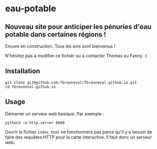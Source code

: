 # eau-potable

## Nouveau site pour anticiper les pénuries d'eau potable dans certaines régions !

Encore en construction. Tous les avis sont bienvenus ! 

N'hésitez pas à modifier ce fichier ou à contacter Thomas ou Fanny. :)

## Installation

```
git clone git@github.com:fbreuneval/fbreuneval.github.io.git
cd fbreuneval.github.io
```

## Usage

Démarrer un serveur web basique. Par exemple :

```
python3 -m http.server 8000
```

Ouvrir le fichier `index.html` ne fonctionnera pas parce qu'il y a besoin de faire
des requêtes HTTP pour la carte interactive. Il faut donc un serveur web.
